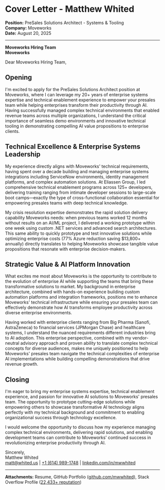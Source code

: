 # Cover Letter - Matthew Whited
**Position:** PreSales Solutions Architect - Systems & Tooling  
**Company:** Moveworks  
**Date:** August 20, 2025

---

**Moveworks Hiring Team**  
**Moveworks**  

Dear Moveworks Hiring Team,

## Opening

I'm excited to apply for the PreSales Solutions Architect position at Moveworks, where I can leverage my 20+ years of enterprise systems expertise and technical enablement experience to empower your presales team while helping enterprises transform their productivity through AI. Having successfully managed complex technical environments that enabled revenue teams across multiple organizations, I understand the critical importance of seamless demo environments and innovative technical tooling in demonstrating compelling AI value propositions to enterprise clients.

## Technical Excellence & Enterprise Systems Leadership

My experience directly aligns with Moveworks' technical requirements, having spent over a decade building and managing enterprise systems integrations including ServiceNow environments, identity management platforms, and complex automation solutions. At Eliassen Group, I led comprehensive technical enablement programs across 125+ developers, delivering training ranging from intimate developer sessions to large-scale boot camps—exactly the type of cross-functional collaboration essential for empowering presales teams with deep technical knowledge.

My crisis resolution expertise demonstrates the rapid solution delivery capability Moveworks needs: when previous teams worked 12 months without results on an AI/ML project, I delivered a working prototype within one week using custom .NET services and advanced search architectures. This same ability to quickly prototype and test innovative solutions while optimizing enterprise costs (77% Azure reduction saving $13,800+ annually) directly translates to helping Moveworks showcase tangible value propositions that resonate with enterprise decision-makers.

## Strategic Value & AI Platform Innovation

What excites me most about Moveworks is the opportunity to contribute to the evolution of enterprise AI while supporting the teams that bring these transformative solutions to market. My background in enterprise architecture, combined with hands-on experience building custom automation platforms and integration frameworks, positions me to enhance Moveworks' technical infrastructure while ensuring your presales team can effectively demonstrate how AI transforms employee productivity across diverse enterprise environments.

Having worked with enterprise clients ranging from Big Pharma (Sanofi, AstraZeneca) to financial services (JPMorgan Chase) and healthcare systems, I understand the nuanced requirements different industries bring to AI adoption. This enterprise perspective, combined with my vendor-neutral advisory approach and proven ability to translate complex technical concepts for diverse audiences, makes me uniquely positioned to help Moveworks' presales team navigate the technical complexities of enterprise AI implementations while building compelling demonstrations that drive revenue growth.

## Closing

I'm eager to bring my enterprise systems expertise, technical enablement experience, and passion for innovative AI solutions to Moveworks' presales team. The opportunity to prototype cutting-edge solutions while empowering others to showcase transformative AI technology aligns perfectly with my technical background and commitment to enabling organizational success through technology excellence.

I would welcome the opportunity to discuss how my experience managing complex technical environments, delivering rapid solutions, and enabling development teams can contribute to Moveworks' continued success in revolutionizing enterprise productivity through AI.

Sincerely,  
Matthew Whited  
[matt@whited.us](mailto:matt@whited.us) | [+1 (614) 989-1748](tel:+16149891748) | [linkedin.com/in/mwwhited](https://www.linkedin.com/in/mwwhited/)

---

**Attachments:** Resume, GitHub Portfolio ([github.com/mwwhited](https://github.com/mwwhited)), Stack Overflow Profile ([22,433+ reputation](http://stackoverflow.com/users/89586/matthew-whited))